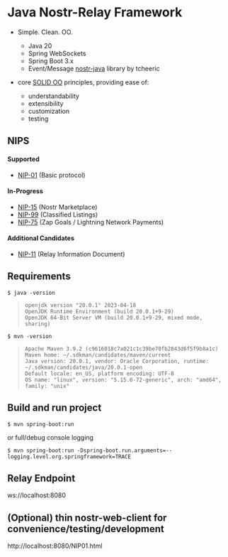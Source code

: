 # Java Nostr-Relay Framework
- Simple.  Clean.  OO.
  - Java 20
  - Spring WebSockets
  - Spring Boot 3.x
  - Event/Message [nostr-java](https://github.com/tcheeric/nostr-java) library by tcheeric
    
- core [SOLID OO](https://www.digitalocean.com/community/conceptual-articles/s-o-l-i-d-the-first-five-principles-of-object-oriented-design) principles, providing ease of:
  - understandability
  - extensibility
  - customization
  - testing

## NIPS
  #### Supported
  - [NIP-01](https://nostr-nips.com/nip-01) (Basic protocol)

  #### In-Progress
  - [NIP-15](https://nostr-nips.com/nip-15) (Nostr Marketplace)
  - [NIP-99](https://nostr-nips.com/nip-99) (Classified Listings)
  - [NIP-75](https://nostr-nips.com/nip-75) (Zap Goals / Lightning Network Payments)

  #### Additional Candidates
  - [NIP-11](https://nostr-nips.com/nip-75) (Relay Information Document)

## Requirements

    $ java -version

>     openjdk version "20.0.1" 2023-04-18
>     OpenJDK Runtime Environment (build 20.0.1+9-29)
>     OpenJDK 64-Bit Server VM (build 20.0.1+9-29, mixed mode, sharing)

    $ mvn -version
>     Apache Maven 3.9.2 (c9616018c7a021c1c39be70fb2843d6f5f9b8a1c)
>     Maven home: ~/.sdkman/candidates/maven/current
>     Java version: 20.0.1, vendor: Oracle Corporation, runtime: ~/.sdkman/candidates/java/20.0.1-open
>     Default locale: en_US, platform encoding: UTF-8
>     OS name: "linux", version: "5.15.0-72-generic", arch: "amd64", family: "unix"

## Build and run project

    $ mvn spring-boot:run
    
or full/debug console logging

    $ mvn spring-boot:run -Dspring-boot.run.arguments=--logging.level.org.springframework=TRACE

## Relay Endpoint

  ws://localhost:8080

## (Optional) thin nostr-web-client for convenience/testing/development

  http://localhost:8080/NIP01.html
